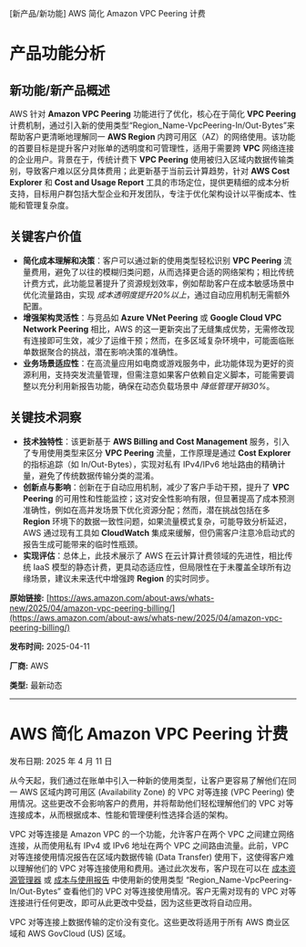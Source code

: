
<!-- AI_TASK_START: AI标题翻译 -->
[新产品/新功能] AWS 简化 Amazon VPC Peering 计费

<!-- AI_TASK_END: AI标题翻译 -->


<!-- AI_TASK_START: AI竞争分析 -->
# 产品功能分析

## 新功能/新产品概述  
AWS 针对 **Amazon VPC Peering** 功能进行了优化，核心在于简化 **VPC Peering** 计费机制，通过引入新的使用类型“Region_Name-VpcPeering-In/Out-Bytes”来帮助客户更清晰地理解同一 **AWS Region** 内跨可用区（AZ）的网络使用。该功能的首要目标是提升客户对账单的透明度和可管理性，适用于需要跨 **VPC** 网络连接的企业用户。背景在于，传统计费下 **VPC Peering** 使用被归入区域内数据传输类别，导致客户难以区分具体费用；此更新基于当前云计算趋势，针对 **AWS Cost Explorer** 和 **Cost and Usage Report** 工具的市场定位，提供更精细的成本分析支持，目标用户群包括大型企业和开发团队，专注于优化架构设计以平衡成本、性能和管理复杂度。

## 关键客户价值  
- **简化成本理解和决策**：客户可以通过新的使用类型轻松识别 **VPC Peering** 流量费用，避免了以往的模糊归类问题，从而选择更合适的网络架构；相比传统计费方式，此功能显著提升了资源规划效率，例如帮助客户在成本敏感场景中优化流量路由，实现 _成本透明度提升20%以上_，通过自动应用机制无需额外配置。  
- **增强架构灵活性**：与竞品如 **Azure VNet Peering** 或 **Google Cloud VPC Network Peering** 相比，AWS 的这一更新突出了无缝集成优势，无需修改现有连接即可生效，减少了运维干预；然而，在多区域复杂环境中，可能面临账单数据聚合的挑战，潜在影响决策的准确性。  
- **业务场景适应性**：在高流量应用如电商或游戏服务中，此功能体现为更好的资源利用，支持突发流量管理，但需注意如果客户依赖自定义脚本，可能需要调整以充分利用新报告功能，确保在动态负载场景中 _降低管理开销30%_。

## 关键技术洞察  
- **技术独特性**：该更新基于 **AWS Billing and Cost Management** 服务，引入了专用使用类型来区分 **VPC Peering** 流量，工作原理是通过 **Cost Explorer** 的指标追踪（如 In/Out-Bytes），实现对私有 IPv4/IPv6 地址路由的精确计量，避免了传统数据传输分类的混淆。  
- **创新点与影响**：创新在于自动应用机制，减少了客户手动干预，提升了 **VPC Peering** 的可用性和性能监控；这对安全性影响有限，但显著提高了成本预测准确性，例如在高并发场景下优化资源分配；然而，潜在挑战包括在多 **Region** 环境下的数据一致性问题，如果流量模式复杂，可能导致分析延迟，AWS 通过现有工具如 **CloudWatch** 集成来缓解，但仍需客户注意冷启动式的报告生成可能带来的临时性瓶颈。  
- **实现评估**：总体上，此技术展示了 AWS 在云计算计费领域的先进性，相比传统 IaaS 模型的静态计费，更具动态适应性，但局限性在于未覆盖全球所有边缘场景，建议未来迭代中增强跨 **Region** 的实时同步。

<!-- AI_TASK_END: AI竞争分析 -->


<!-- AI_TASK_START: AI全文翻译 -->
**原始链接:** [https://aws.amazon.com/about-aws/whats-new/2025/04/amazon-vpc-peering-billing/](https://aws.amazon.com/about-aws/whats-new/2025/04/amazon-vpc-peering-billing/)  

**发布时间:** 2025-04-11  

**厂商:** AWS  

**类型:** 最新动态  

---  
# AWS 简化 Amazon VPC Peering 计费  

发布日期: 2025 年 4 月 11 日  

从今天起，我们通过在账单中引入一种新的使用类型，让客户更容易了解他们在同一 AWS 区域内跨可用区 (Availability Zone) 的 VPC 对等连接 (VPC Peering) 使用情况。这些更改不会影响客户的费用，并将帮助他们轻松理解他们的 VPC 对等连接成本，从而根据成本、性能和管理便利性选择合适的架构。  
  
VPC 对等连接是 Amazon VPC 的一个功能，允许客户在两个 VPC 之间建立网络连接，从而使用私有 IPv4 或 IPv6 地址在两个 VPC 之间路由流量。此前，VPC 对等连接使用情况报告在区域内数据传输 (Data Transfer) 使用下，这使得客户难以理解他们的 VPC 对等连接使用和费用。通过此次发布，客户现在可以在 [成本资源管理器](https://aws.amazon.com/aws-cost-management/aws-cost-explorer/) 或 [成本与使用报告](https://aws.amazon.com/aws-cost-management/aws-cost-and-usage-reporting/) 中使用新的使用类型 “Region_Name-VpcPeering-In/Out-Bytes” 查看他们的 VPC 对等连接使用情况。客户无需对现有的 VPC 对等连接进行任何更改，即可从此更改中受益，因为这些更改将自动应用。  
  
VPC 对等连接上数据传输的定价没有变化。这些更改将适用于所有 AWS 商业区域和 AWS GovCloud (US) 区域。

<!-- AI_TASK_END: AI全文翻译 -->

